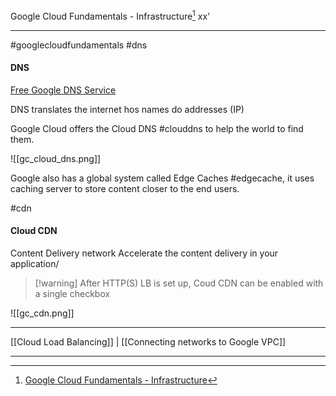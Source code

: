 Google Cloud Fundamentals - Infrastructure[^1] 
xx'
***
#googlecloudfundamentals #dns

#### DNS
[Free Google DNS Service](http://8.8.8.8)

DNS translates the internet hos names do addresses (IP)

Google Cloud offers the Cloud DNS #clouddns to help the world to find them.

![[gc_cloud_dns.png]]


Google also has a global system called Edge Caches #edgecache, it uses caching server to store content closer to the end users.


#cdn
#### Cloud CDN
Content Delivery network
Accelerate the content delivery in your application/
>[!warning] After HTTP(S) LB is set up, Coud CDN can be enabled with a single checkbox

![[gc_cdn.png]]




***
[[Cloud Load Balancing]] | [[Connecting networks to Google VPC]]

***
[^1]: [Google Cloud Fundamentals - Infrastructure](https://www.coursera.org/learn/gcp-fundamentals/home)


